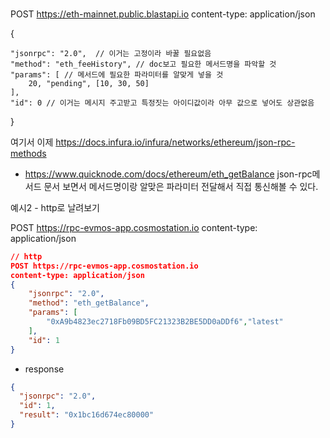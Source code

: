 ### 
POST https://eth-mainnet.public.blastapi.io
content-type: application/json

{

    "jsonrpc": "2.0",  // 이거는 고정이라 바꿀 필요없음
    "method": "eth_feeHistory", // doc보고 필요한 메서드명을 파악할 것
    "params": [ // 메서드에 필요한 파라미터를 알맞게 넣을 것
        20, "pending", [10, 30, 50]
    ],
    "id": 0 // 이거는 메시지 주고받고 특정짓는 아이디값이라 아무 값으로 넣어도 상관없음
}

여기서 이제 https://docs.infura.io/infura/networks/ethereum/json-rpc-methods
- https://www.quicknode.com/docs/ethereum/eth_getBalance
json-rpc메서드 문서 보면서 메서드명이랑 알맞은 파라미터 전달해서 직접 통신해볼 수 있다.

예시2 - http로 날려보기 

POST https://rpc-evmos-app.cosmostation.io
content-type: application/json
```json
// http
POST https://rpc-evmos-app.cosmostation.io
content-type: application/json
{
    "jsonrpc": "2.0",
    "method": "eth_getBalance",
    "params": [
        "0xA9b4823ec2718Fb09BD5FC21323B2BE5DD0aDDf6","latest"
    ],
    "id": 1
}
```
- response
```json
{
  "jsonrpc": "2.0",
  "id": 1,
  "result": "0x1bc16d674ec80000"
}
```